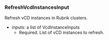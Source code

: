 ### RefreshVcdInstancesInput
Refresh vCD instances in Rubrik clusters.

- inputs: a list of VcdInstanceInputs
  - Required. List of vCD instances to refresh.
